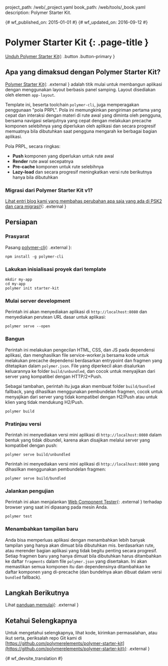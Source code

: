 project_path: /web/_project.yaml
book_path: /web/tools/_book.yaml
description: Polymer Starter Kit.

{# wf_published_on: 2015-01-01 #}
{# wf_updated_on: 2016-09-12 #}

# Polymer Starter Kit {: .page-title }

[Unduh Polymer Starter Kit](https://github.com/polymerelements/polymer-starter-kit/releases){: .button .button-primary }

## Apa yang dimaksud dengan Polymer Starter Kit?

[Polymer Starter Kit](https://github.com/PolymerElements/polymer-starter-kit){: .external }
adalah titik mulai untuk membangun aplikasi dengan menggunakan layout berbasis panel samping. Layout 
disediakan oleh elemen `app-layout`.

Template ini, beserta toolchain `polymer-cli`, juga memperagakan penggunaan
"pola PRPL". Pola ini memungkinkan pengiriman pertama yang cepat dan interaksi dengan
materi di rute awal yang diminta oleh pengguna, bersama navigasi
selanjutnya yang cepat dengan melakukan precache komponen selebihnya yang diperlukan oleh aplikasi dan
secara progresif memuatnya bila dibutuhkan saat pengguna mengarah ke berbagai bagian aplikasi.

Pola PRPL, secara ringkas:

* **Push** komponen yang diperlukan untuk rute awal
* **Render** rute awal secepatnya
* **Pre-cache** komponen untuk rute selebihnya
* **Lazy-load** dan secara progresif meningkatkan versi rute berikutnya hanya bila dibutuhkan

### Migrasi dari Polymer Starter Kit v1?

[Lihat entri blog kami yang membahas perubahan apa saja yang ada di PSK2 dan cara migrasi!](https://www.polymer-project.org/1.0/blog/2016-08-18-polymer-starter-kit-or-polymer-cli.html){: .external }

## Persiapan

### Prasyarat

Pasang [polymer-cli](https://github.com/Polymer/polymer-cli){: .external }:

    npm install -g polymer-cli

### Lakukan inisialisasi proyek dari template

    mkdir my-app
    cd my-app
    polymer init starter-kit

### Mulai server development

Perintah ini akan menyediakan aplikasi di `http://localhost:8080` dan menyediakan perutean
URL dasar untuk aplikasi:

    polymer serve --open


### Bangun

Perintah ini melakukan pengecilan HTML, CSS, dan JS pada dependensi
aplikasi, dan menghasilkan file service-worker.js bersama kode untuk melakukan precache
dependensi berdasarkan entrypoint dan fragmen yang ditetapkan dalam `polymer.json`.
File yang diperkecil akan disalurkan keluarannya ke folder `build/unbundled`, dan cocok
untuk menyajikan dari server yang kompatibel dengan HTTP/2+Push.

Sebagai tambahan, perintah itu juga akan membuat folder `build/bundled` fallback,
yang dihasilkan menggunakan pembundelan fragmen, cocok untuk menyajikan dari server yang tidak kompatibel dengan
H2/Push atau untuk klien yang tidak mendukung H2/Push.

    polymer build

### Pratinjau versi

Perintah ini menyediakan versi mini aplikasi di `http://localhost:8080`
dalam bentuk yang tidak dibundel, karena akan disajikan melalui server yang kompatibel dengan push:

    polymer serve build/unbundled

Perintah ini menyediakan versi mini aplikasi di `http://localhost:8080`
yang dihasilkan menggunakan pembundelan fragmen:

    polymer serve build/bundled

### Jalankan pengujian

Perintah ini akan menjalankan
[Web Component Tester](https://github.com/Polymer/web-component-tester){: .external } terhadap
browser yang saat ini dipasang pada mesin Anda.

    polymer test

### Menambahkan tampilan baru

Anda bisa memperluas aplikasi dengan menambahkan lebih banyak tampilan yang hanya akan dimuat bila dibutuhkan
mis. berdasarkan rute, atau merender bagian aplikasi yang tidak begitu penting
secara progresif.  Setiap fragmen baru yang hanya dimuat bila dibutuhkan harus ditambahkan ke
daftar `fragments` dalam file `polymer.json` yang disertakan.  Ini akan memastikan
semua komponen itu dan dependensinya ditambahkan ke daftar komponen yang
di-precache (dan bundelnya akan dibuat dalam versi `bundled` fallback).

## Langkah Berikutnya

Lihat [panduan memulai](https://www.polymer-project.org/1.0/start/toolbox/set-up){: .external }

## Ketahui Selengkapnya

Untuk mengetahui selengkapnya, lihat kode, kirimkan permasalahan, atau ikut serta, periksalah
repo Git kami di [https://github.com/polymerelements/polymer-starter-kit](https://github.com/polymerelements/polymer-starter-kit){: .external }


{# wf_devsite_translation #}
